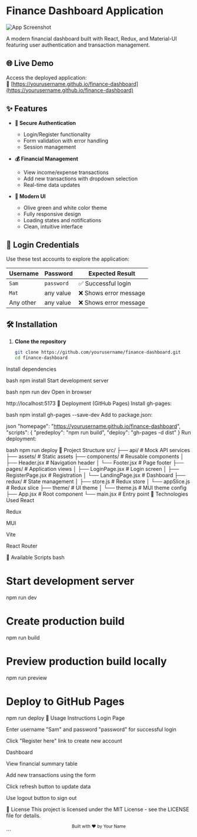 # Finance Dashboard Application

![App Screenshot](https://via.placeholder.com/1200x600/556B2F/FFFFFF?text=Finance+Dashboard)

A modern financial dashboard built with React, Redux, and Material-UI featuring user authentication and transaction management.

## 🌐 Live Demo

Access the deployed application:  
🔗 [https://yourusername.github.io/finance-dashboard](https://yourusername.github.io/finance-dashboard)

## ✨ Features

- **🔐 Secure Authentication**
  - Login/Register functionality
  - Form validation with error handling
  - Session management

- **💰 Financial Management**
  - View income/expense transactions
  - Add new transactions with dropdown selection
  - Real-time data updates

- **🎨 Modern UI**
  - Olive green and white color theme
  - Fully responsive design
  - Loading states and notifications
  - Clean, intuitive interface

## 🔑 Login Credentials

Use these test accounts to explore the application:

| Username | Password  | Expected Result       |
|----------|-----------|-----------------------|
| `Sam`    | `password`| ✅ Successful login    |
| `Mat`    | any value | ❌ Shows error message |
| Any other| any value | ❌ Shows error message |

## 🛠️ Installation

1. **Clone the repository**
   ```bash
   git clone https://github.com/yourusername/finance-dashboard.git
   cd finance-dashboard
Install dependencies

bash
npm install
Start development server

bash
npm run dev
Open in browser

http://localhost:5173
🚀 Deployment (GitHub Pages)
Install gh-pages:

bash
npm install gh-pages --save-dev
Add to package.json:

json
"homepage": "https://yourusername.github.io/finance-dashboard",
"scripts": {
  "predeploy": "npm run build",
  "deploy": "gh-pages -d dist"
}
Run deployment:

bash
npm run deploy
📁 Project Structure
src/
├── api/               # Mock API services
├── assets/            # Static assets
├── components/        # Reusable components
│   ├── Header.jsx     # Navigation header
│   └── Footer.jsx     # Page footer
├── pages/             # Application views
│   ├── LoginPage.jsx  # Login screen
│   ├── RegisterPage.jsx # Registration
│   └── LandingPage.jsx # Dashboard
├── redux/             # State management
│   ├── store.js       # Redux store
│   └── appSlice.js    # Redux slice
├── theme/             # UI theme
│   └── theme.js       # MUI theme config
├── App.jsx            # Root component
└── main.jsx           # Entry point
🧰 Technologies Used
React

Redux

MUI

Vite

React Router

📜 Available Scripts
bash
# Start development server
npm run dev

# Create production build
npm run build

# Preview production build locally
npm run preview

# Deploy to GitHub Pages
npm run deploy
📝 Usage Instructions
Login Page

Enter username "Sam" and password "password" for successful login

Click "Register here" link to create new account

Dashboard

View financial summary table

Add new transactions using the form

Click refresh button to update data

Use logout button to sign out

📄 License
This project is licensed under the MIT License - see the LICENSE file for details.

<div align="center"> <sub>Built with ❤️ by Your Name</sub> </div> ```
